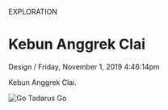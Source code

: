 <p class="type">EXPLORATION</p>

# Kebun Anggrek Clai

<p class="meta">Design  /  Friday, November 1, 2019 4:46:14pm</p>

Kebun Anggrek Clai.

![Go Tadarus Go](https://farooq-agent.web.app/assets/images/works/large/kebun-anggrek-clai.jpg)
